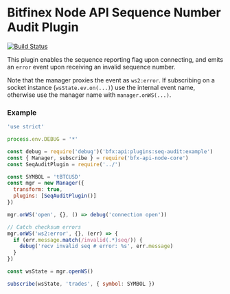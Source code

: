 # Bitfinex Node API Sequence Number Audit Plugin

[![Build Status](https://travis-ci.org/bitfinexcom/bfx-api-node-plugin-seq-audit.svg?branch=master)](https://travis-ci.org/bitfinexcom/bfx-api-node-plugin-seq-audit)

This plugin enables the sequence reporting flag upon connecting, and emits an `error` event upon receiving an invalid sequence number.

Note that the manager proxies the event as `ws2:error`. If subscribing on a socket instance (`wsState.ev.on(...)`) use the internal event name, otherwise use the manager name with `manager.onWS(...)`.

### Example
```js
'use strict'

process.env.DEBUG = '*'

const debug = require('debug')('bfx:api:plugins:seq-audit:example')
const { Manager, subscribe } = require('bfx-api-node-core')
const SeqAuditPlugin = require('../')

const SYMBOL = 'tBTCUSD'
const mgr = new Manager({
  transform: true,
  plugins: [SeqAuditPlugin()]
})

mgr.onWS('open', {}, () => debug('connection open'))

// Catch checksum errors
mgr.onWS('ws2:error', {}, (err) => {
  if (err.message.match(/invalid(.*)seq/)) {
    debug('recv invalid seq # error: %s', err.message)
  }
})

const wsState = mgr.openWS()

subscribe(wsState, 'trades', { symbol: SYMBOL })
```

